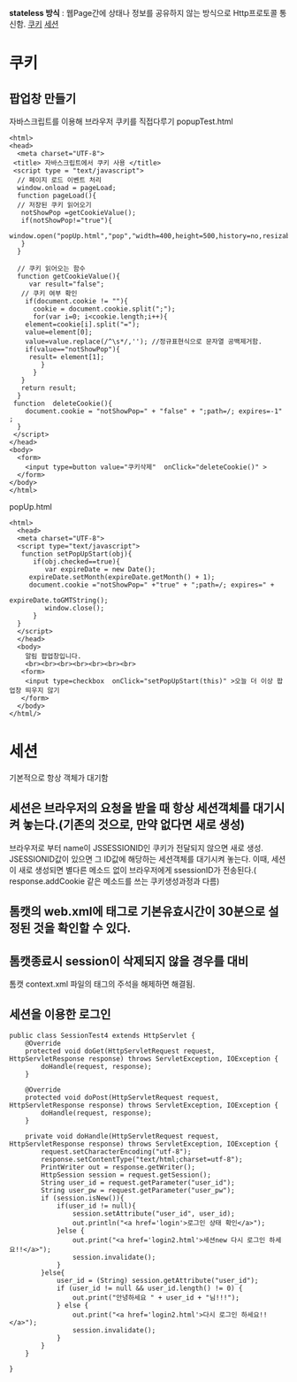 <b>stateless 방식</b> : 웹Page간에 상태나 정보를 공유하지 않는 방식으로 Http프로토콜 통신함.
[쿠키](#쿠키)
[세션](#세션)
# 쿠키
## 팝업창 만들기
자바스크립트를 이용해 브라우저 쿠키를 직접다루기
popupTest.html
~~~
<html>
<head>
  <meta charset="UTF-8">
 <title> 자바스크립트에서 쿠키 사용 </title>
 <script type = "text/javascript">
  // 페이지 로드 이벤트 처리
  window.onload = pageLoad;
  function pageLoad(){
  // 저장된 쿠키 읽어오기
   notShowPop =getCookieValue();
   if(notShowPop!="true"){
      window.open("popUp.html","pop","width=400,height=500,history=no,resizable=no,status=no,scrollbars=yes,menubar=no");
   }
  }

  // 쿠키 읽어오는 함수
  function getCookieValue(){   
     var result="false";
   // 쿠키 여부 확인
    if(document.cookie != ""){
      cookie = document.cookie.split(";"); 
      for(var i=0; i<cookie.length;i++){
	element=cookie[i].split("=");
	value=element[0];				 
	value=value.replace(/^\s*/,''); //정규표현식으로 문자열 공백제거함.
	if(value=="notShowPop"){
	 result= element[1];
        }
      }
   }
   return result;
  }
 function  deleteCookie(){
    document.cookie = "notShowPop=" + "false" + ";path=/; expires=-1" ;
  }
 </script>
</head>
<body>
  <form>
    <input type=button value="쿠키삭제"  onClick="deleteCookie()" >
  </form>
</body>
</html>

~~~
popUp.html
~~~
<html>
  <head>
  <meta charset="UTF-8">
  <script type="text/javascript">
   function setPopUpStart(obj){
      if(obj.checked==true){
         var expireDate = new Date();
	 expireDate.setMonth(expireDate.getMonth() + 1);
	 document.cookie ="notShowPop=" +"true" + ";path=/; expires=" + 
                                               expireDate.toGMTString();
         window.close();
      }
  }
  </script>
  </head>
  <body>
    알림 팝업창입니다.
	<br><br><br><br><br><br><br>
   <form>
    <input type=checkbox  onClick="setPopUpStart(this)" >오늘 더 이상 팝업창 띄우지 않기   
   </form>
  </body>
</html/>

~~~

# 세션
기본적으로 항상 객체가 대기함
## 세션은 브라우저의 요청을 받을 때 항상 세션객체를 대기시켜 놓는다.(기존의 것으로, 만약 없다면 새로 생성)
브라우저로 부터 name이 JSSESSIONID인 쿠키가 전달되지 않으면 새로 생성.<br>
JSESSIONID값이 있으면 그 ID값에 해당하는 세션객체를 대기시켜 놓는다.
이때, 세션이 새로 생성되면 별다른 메소드 없이 브라우저에게 ssessionID가 전송된다.( response.addCookie 같은 메소드를 쓰는 쿠키생성과정과 다름)

## 톰캣의 web.xml에 <session-config>태그로 기본유효시간이 30분으로 설정된 것을 확인할 수 있다.

## 톰캣종료시 session이 삭제되지 않을 경우를 대비
톰캣 context.xml 파일의 <Manager pathname=""/> 태그의 주석을 해제하면 해결됨.

## 세션을 이용한 로그인
~~~
public class SessionTest4 extends HttpServlet {
	@Override
	protected void doGet(HttpServletRequest request, HttpServletResponse response) throws ServletException, IOException {
		doHandle(request, response);
	}

	@Override
	protected void doPost(HttpServletRequest request, HttpServletResponse response)	throws ServletException, IOException {
		doHandle(request, response);
	}

	private void doHandle(HttpServletRequest request, HttpServletResponse response) throws ServletException, IOException {
		request.setCharacterEncoding("utf-8");
		response.setContentType("text/html;charset=utf-8");
		PrintWriter out = response.getWriter();
		HttpSession session = request.getSession();
		String user_id = request.getParameter("user_id");
		String user_pw = request.getParameter("user_pw");
		if (session.isNew()){
			if(user_id != null){
				session.setAttribute("user_id", user_id);
				out.println("<a href='login'>로그인 상태 확인</a>");
			}else {
				out.print("<a href='login2.html'>세션new 다시 로그인 하세요!!</a>");
				session.invalidate();
			}
		}else{
			user_id = (String) session.getAttribute("user_id");
			if (user_id != null && user_id.length() != 0) {
				out.print("안녕하세요 " + user_id + "님!!!");
			} else {
				out.print("<a href='login2.html'>다시 로그인 하세요!!</a>");
				session.invalidate();
			}
		}
	}

}
~~~



